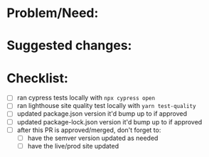 # Problem/Need:

<!-- issue # or problem description or why something should be fixed/added -->

# Suggested changes:

<!-- to make it easier to review, here's a general summary of what I did to fix it or improve it: -->

# Checklist:

- [ ] ran cypress tests locally with `npx cypress open`
- [ ] ran lighthouse site quality test locally with `yarn test-quality`
- [ ] updated package.json version it'd bump up to if approved
- [ ] updated package-lock.json version it'd bump up to if approved
- [ ] after this PR is approved/merged, don't forget to:
  - [ ] have the semver version updated as needed
  - [ ] have the live/prod site updated
